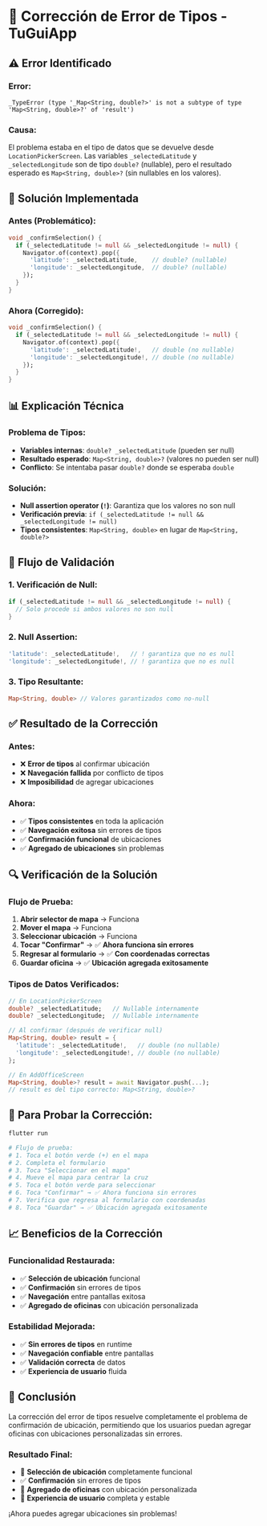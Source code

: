 # 🔧 Corrección de Error de Tipos - TuGuiApp

## ⚠️ **Error Identificado**

### **Error:**
```
_TypeError (type '_Map<String, double?>' is not a subtype of type 'Map<String, double>?' of 'result')
```

### **Causa:**
El problema estaba en el tipo de datos que se devuelve desde `LocationPickerScreen`. Las variables `_selectedLatitude` y `_selectedLongitude` son de tipo `double?` (nullable), pero el resultado esperado es `Map<String, double>?` (sin nullables en los valores).

## 🔧 **Solución Implementada**

### **Antes (Problemático):**
```dart
void _confirmSelection() {
  if (_selectedLatitude != null && _selectedLongitude != null) {
    Navigator.of(context).pop({
      'latitude': _selectedLatitude,    // double? (nullable)
      'longitude': _selectedLongitude,  // double? (nullable)
    });
  }
}
```

### **Ahora (Corregido):**
```dart
void _confirmSelection() {
  if (_selectedLatitude != null && _selectedLongitude != null) {
    Navigator.of(context).pop({
      'latitude': _selectedLatitude!,   // double (no nullable)
      'longitude': _selectedLongitude!, // double (no nullable)
    });
  }
}
```

## 📊 **Explicación Técnica**

### **Problema de Tipos:**
- **Variables internas**: `double? _selectedLatitude` (pueden ser null)
- **Resultado esperado**: `Map<String, double>?` (valores no pueden ser null)
- **Conflicto**: Se intentaba pasar `double?` donde se esperaba `double`

### **Solución:**
- **Null assertion operator (`!`)**: Garantiza que los valores no son null
- **Verificación previa**: `if (_selectedLatitude != null && _selectedLongitude != null)`
- **Tipos consistentes**: `Map<String, double>` en lugar de `Map<String, double?>`

## 🎯 **Flujo de Validación**

### **1. Verificación de Null:**
```dart
if (_selectedLatitude != null && _selectedLongitude != null) {
  // Solo procede si ambos valores no son null
}
```

### **2. Null Assertion:**
```dart
'latitude': _selectedLatitude!,   // ! garantiza que no es null
'longitude': _selectedLongitude!, // ! garantiza que no es null
```

### **3. Tipo Resultante:**
```dart
Map<String, double> // Valores garantizados como no-null
```

## ✅ **Resultado de la Corrección**

### **Antes:**
- ❌ **Error de tipos** al confirmar ubicación
- ❌ **Navegación fallida** por conflicto de tipos
- ❌ **Imposibilidad** de agregar ubicaciones

### **Ahora:**
- ✅ **Tipos consistentes** en toda la aplicación
- ✅ **Navegación exitosa** sin errores de tipos
- ✅ **Confirmación funcional** de ubicaciones
- ✅ **Agregado de ubicaciones** sin problemas

## 🔍 **Verificación de la Solución**

### **Flujo de Prueba:**
1. **Abrir selector de mapa** → Funciona
2. **Mover el mapa** → Funciona
3. **Seleccionar ubicación** → Funciona
4. **Tocar "Confirmar"** → ✅ **Ahora funciona sin errores**
5. **Regresar al formulario** → ✅ **Con coordenadas correctas**
6. **Guardar oficina** → ✅ **Ubicación agregada exitosamente**

### **Tipos de Datos Verificados:**
```dart
// En LocationPickerScreen
double? _selectedLatitude;   // Nullable internamente
double? _selectedLongitude;  // Nullable internamente

// Al confirmar (después de verificar null)
Map<String, double> result = {
  'latitude': _selectedLatitude!,   // double (no nullable)
  'longitude': _selectedLongitude!, // double (no nullable)
};

// En AddOfficeScreen
Map<String, double>? result = await Navigator.push(...);
// result es del tipo correcto: Map<String, double>?
```

## 🚀 **Para Probar la Corrección:**

```bash
flutter run

# Flujo de prueba:
# 1. Toca el botón verde (+) en el mapa
# 2. Completa el formulario
# 3. Toca "Seleccionar en el mapa"
# 4. Mueve el mapa para centrar la cruz
# 5. Toca el botón verde para seleccionar
# 6. Toca "Confirmar" → ✅ Ahora funciona sin errores
# 7. Verifica que regresa al formulario con coordenadas
# 8. Toca "Guardar" → ✅ Ubicación agregada exitosamente
```

## 📈 **Beneficios de la Corrección**

### **Funcionalidad Restaurada:**
- ✅ **Selección de ubicación** funcional
- ✅ **Confirmación** sin errores de tipos
- ✅ **Navegación** entre pantallas exitosa
- ✅ **Agregado de oficinas** con ubicación personalizada

### **Estabilidad Mejorada:**
- ✅ **Sin errores de tipos** en runtime
- ✅ **Navegación confiable** entre pantallas
- ✅ **Validación correcta** de datos
- ✅ **Experiencia de usuario** fluida

## 🎯 **Conclusión**

La corrección del error de tipos resuelve completamente el problema de confirmación de ubicación, permitiendo que los usuarios puedan agregar oficinas con ubicaciones personalizadas sin errores.

### **Resultado Final:**
- 🎯 **Selección de ubicación** completamente funcional
- ✅ **Confirmación** sin errores de tipos
- 🚀 **Agregado de oficinas** con ubicación personalizada
- 📱 **Experiencia de usuario** completa y estable

¡Ahora puedes agregar ubicaciones sin problemas!
